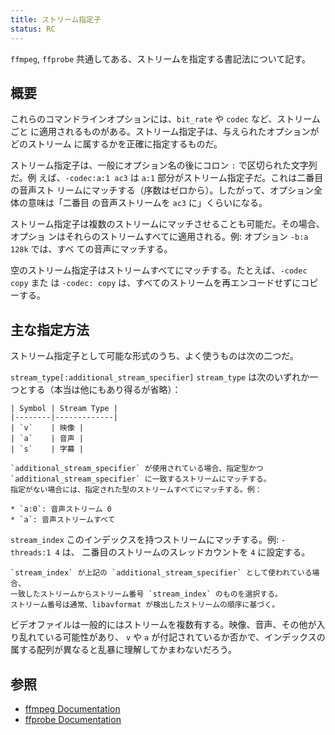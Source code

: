 ```yaml
---
title: ストリーム指定子
status: RC
---
```


`ffmpeg`, `ffprobe` 共通してある、ストリームを指定する書記法について記す。

## 概要

これらのコマンドラインオプションには、`bit_rate` や `codec` など、ストリームごと
に適用されるものがある。ストリーム指定子は、与えられたオプションがどのストリーム
に属するかを正確に指定するものだ。

ストリーム指定子は、一般にオプション名の後にコロン `:` で区切られた文字列だ。例
えば、`-codec:a:1 ac3` は `a:1` 部分がストリーム指定子だ。これは二番目の音声スト
リームにマッチする（序数はゼロから）。したがって、オプション全体の意味は「二番目
の音声ストリームを `ac3` に」くらいになる。

ストリーム指定子は複数のストリームにマッチさせることも可能だ。その場合、オプショ
ンはそれらのストリームすべてに適用される。例: オプション `-b:a 128k` では、すべ
ての音声にマッチする。

空のストリーム指定子はストリームすべてにマッチする。たとえば、`-codec copy` また
は `-codec: copy` は、すべてのストリームを再エンコードせずにコピーする。

## 主な指定方法

ストリーム指定子として可能な形式のうち、よく使うものは次の二つだ。

`stream_type[:additional_stream_specifier]`
    `stream_type` は次のいずれか一つとする（本当は他にもあり得るが省略）：

    | Symbol | Stream Type |
    |--------|-------------|
    | `v`    | 映像 |
    | `a`    | 音声 |
    | `s`    | 字幕 |
    
    `additional_stream_specifier` が使用されている場合、指定型かつ `additional_stream_specifier` に一致するストリームにマッチする。
    指定がない場合には、指定された型のストリームすべてにマッチする。例：

    * `a:0`: 音声ストリーム 0
    * `a`: 音声ストリームすべて

`stream_index`
    このインデックスを持つストリームにマッチする。例: `-threads:1 4` は、
    二番目のストリームのスレッドカウントを `4` に設定する。

    `stream_index` が上記の `additional_stream_specifier` として使われている場合、
    一致したストリームからストリーム番号 `stream_index` のものを選択する。
    ストリーム番号は通常、libavformat が検出したストリームの順序に基づく。

ビデオファイルは一般的にはストリームを複数有する。映像、音声、その他が入り乱れている可能性があり、
`v` や `a` が付記されているか否かで、インデックスの属する配列が異なると乱暴に理解してかまわないだろう。

## 参照

* [ffmpeg Documentation](https://ffmpeg.org/ffmpeg.html)
* [ffprobe Documentation](https://ffmpeg.org/ffprobe.html)
